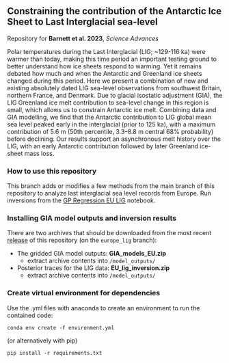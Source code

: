 ## Constraining the contribution of the Antarctic Ice Sheet to Last Interglacial sea-level

Repository for **Barnett et al. 2023**, _Science Advances_

Polar temperatures during the Last Interglacial (LIG; ~129-116 ka) were warmer than today, making this time period an important testing ground to better understand how ice sheets respond to warming. Yet it remains debated how much and when the Antarctic and Greenland ice sheets changed during this period. Here we present a combination of new and existing absolutely dated LIG sea-level observations from southwest Britain, northern France, and Denmark. Due to glacial isostatic adjustment (GIA), the LIG Greenland ice melt contribution to sea-level change in this region is small, which allows us to constrain Antarctic ice melt. Combining data and GIA modelling, we find that the Antarctic contribution to LIG global mean sea level peaked early in the interglacial (prior to 125 ka), with a maximum contribution of 5.6 m (50th percentile, 3.3–8.8 m central 68% probability) before declining. Our results support an asynchronous melt history over the LIG, with an early Antarctic contribution followed by later Greenland ice-sheet mass loss.

### How to use this repository

This branch adds or modifies a few methods from the main branch of this repository to analyze last interglacial sea level records from Europe. Run inversions from the [GP Regression EU LIG](https://github.com/blakedyer/bahamas_lig/blob/europe_lig/notebooks/GP%20Regression%20EU%20LIG.ipynb) notebook.

### Installing GIA model outputs and inversion results

There are two archives that should be downloaded from the most recent [release](https://github.com/blakedyer/bahamas_lig/releases) of this repository (on the `europe_lig` branch):

- The gridded GIA model outputs: **GIA_models_EU.zip**
  - extract archive contents into `/model_outputs/`
- Posterior traces for the LIG data: **EU_lig_inversion.zip**
  - extract archive contents into `/model_outputs/`

### Create virtual environment for dependencies

Use the .yml files with anaconda to create an environment to run the contained code:

`conda env create -f environment.yml`

(or alternatively with pip)

`pip install -r requirements.txt`
